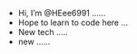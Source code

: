 - Hi, I’m @HEee6991 ......
- Hope to learn to code here ...
- New tech .....
- new ......

<!---
HEee6991/HEee6991 is a ✨ special ✨ repository because its `README.md` (this file) appears on your GitHub profile.
You can click the Preview link to take a look at your changes.
--->

